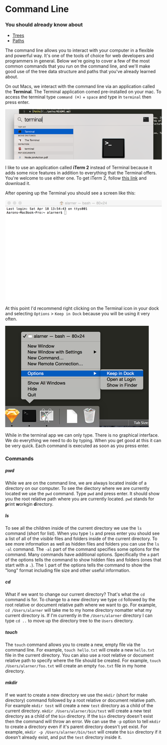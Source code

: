 # Command Line

### You should already know about
* [Trees](../trees/README.md)
* [Paths](../paths/README.md)

The command line allows you to interact with your computer in a flexible and powerful way. It's one of the tools of choice for web developers and programmers in general. Below we're going to cover a few of the most common commands that you run on the command line, and we'll make good use of the tree data structure and paths that you've already learned about.

On out Macs, we interact with the command line via an application called the **Terminal**. The Terminal application comed pre-installed on your mac. To access the terminal type `command (⌘)` + `space` and type in `terminal` then press enter.

![Terminal](terminal.png)

I like to use an application called **iTerm 2** instead of Terminal because it adds some nice features in addition to everything that the Terminal offers. You're welcome to use either one. To get iTerm 2, follow [this link](http://iterm2.com/) and download it.

After opening up the Terminal you should see a screen like this:

![Terminal Window](terminal-window.png)

At this point I'd recommend right clicking on the Terminal icon in your dock and selecting `Options` > `Keep in Dock` because you will be using it very often.

![Save to Dock](save-to-dock.png)

While in the terminal app we can only type. There is no graphical interface. We do everything we need to do by typing. When you get good at this it can be very quick. Each command is executed as soon as you press enter.

### Commands

##### pwd
While we are on the command line, we are always located inside of a directory on our computer. To see the diectory where we are currently located we use the `pwd` command. Type `pwd` and press enter. It should show you the root relative path where you are currently located. `pwd` stands for **p**rint **w**orkgin **d**irectory.

##### ls
To see all the children inside of the current directory we use the `ls` command (short for list). When you type `ls` and press enter you should see a list of all of the *visible* files and folders inside of the current directory. To see more information as well as hidden files and folders you can use the `ls -al` command. The `-al` part of the command specifies some options for the command. Many commands have additional options. Specifically the `a` part of the options tells the command to show hidden files and folders (ones that start with a `.`). The `l` part of the options tells the command to show the "long" format including file size and other useful information.

##### cd
What if we want to change our current directory? That's what the `cd` command is for. To change to a new directory we type `cd` followed by the root relative or document relative path where we want to go. For example, `cd /Users/alarner` will take me to my home directory nomatter what my current directory is. If I'm currently in the `/Users/alarner` directory I can type `cd ..` to move up the directory tree to the `Users` directory.

##### touch
The `touch` command allows you to create a new, empty file via the command line. For example, `touch hello.txt` will create a new `hello.txt` file in the current directory. You can also use a root relative or document relative path to specify where the file should be created. For example, `touch /Users/alarner/foo.txt` will create an empty `foo.txt` file in my home directory.

##### mkdir
If we want to create a new directory we use the `mkdir` (short for make directory) command followed by a root relative or document relative path. For example `mkdir test` will create a new `test` directory as a child of the current directory. `mkdir /Users/alarner/bin/test` will create a new test directory as a child of the `bin` directory. If the `bin` directory doesn't exist then the command will throw an error. We can use the `-p` option to tell `mkdir` to create a directory even if it's parent directory doesn't yet exist. For example, `mkdir -p /Users/alarner/bin/test` will create the `bin` directory if it doesn't already exist, and put the `test` directory inside it.